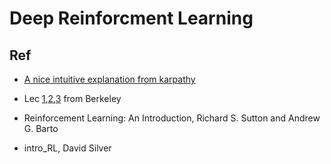 # Deep Reinforcment Learning

## Ref
- [A nice intuitive explanation from karpathy](http://karpathy.github.io/2016/05/31/rl/)
- Lec [1](http://rll.berkeley.edu/deeprlcourse/docs/lec1.pdf),[2](http://rll.berkeley.edu/deeprlcourse/docs/lec2.pdf),[3](http://rll.berkeley.edu/deeprlcourse/docs/lec3.pdf) from Berkeley

- Reinforcement Learning: An Introduction, Richard S. Sutton and Andrew G. Barto
- intro_RL, David Silver